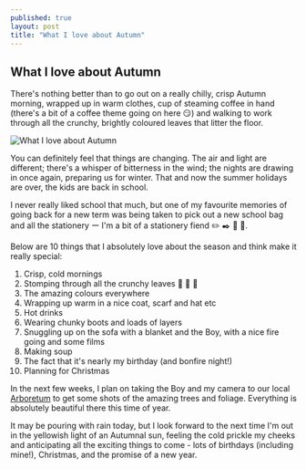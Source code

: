 ```yaml
---
published: true
layout: post
title: "What I love about Autumn"
---
```


## What I love about Autumn

There's nothing better than to go out on a really chilly, crisp Autumn morning, wrapped up in warm clothes, cup of steaming coffee in hand (there's a bit of a coffee theme going on here :smirk:) and walking to work through all the crunchy, brightly coloured leaves that litter the floor. 

![What I love about Autumn]({{site.baseurl}}/images/IMG_2606.jpg)

You can definitely feel that things are changing. The air and light are different; there's a whisper of bitterness in the wind; the nights are drawing in once again, preparing us for winter. That and now the summer holidays are over, the kids are back in school.

I never really liked school that much, but one of my favourite memories of going back for a new term was being taken to pick out a new school bag and all the stationery ー I'm a bit of a stationery fiend :pencil2: :black_nib: :straight_ruler: :notebook:.

Below are 10 things that I absolutely love about the season and think make it really special:

1. Crisp, cold mornings
2. Stomping through all the crunchy leaves :maple_leaf: :fallen_leaf: :leaves:
3. The amazing colours everywhere
4. Wrapping up warm in a nice coat, scarf and hat etc
5. Hot drinks
6. Wearing chunky boots and loads of layers
7. Snuggling up on the sofa with a blanket and the Boy, with a nice fire going and some films
8. Making soup
9. The fact that it's nearly my birthday (and bonfire night!)
10. Planning for Christmas

In the next few weeks, I plan on taking the Boy and my camera to our local [Arboretum](http://www.forestry.gov.uk/westonbirt) to get some shots of the amazing trees and foliage. Everything is absolutely beautiful there this time of year.

It may be pouring with rain today, but I look forward to the next time I'm out in the yellowish light of an Autumnal sun, feeling the cold prickle my cheeks and anticipating all the exciting things to come - lots of birthdays (including mine!), Christmas, and the promise of a new year.
